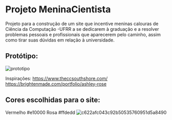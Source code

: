 # Projeto MeninaCientista
Projeto para a construção de um site que incentive meninas calouras de Ciência da Computação -UFRR a se dedicarem à graduação e a resolver problemas pessoais e profissionais que aparecerem pelo caminho, assim como tirar suas dúvidas em relação à universidade.

## Protótipo: 
![prototipo](https://user-images.githubusercontent.com/49700354/104821802-bc7f9480-5814-11eb-8592-5832aba4bab9.png)

Inspirações: https://www.theccsouthshore.com/ https://brightenmade.com/portfolio/ashley-rose

## Cores escolhidas para o site:
Vermelho #e10000
Rosa #ffdedd
![c622afc043c92b50535760951d5a8490](https://user-images.githubusercontent.com/49700354/104823125-1fc1f480-581e-11eb-8c2f-458635d5b070.jpg)



